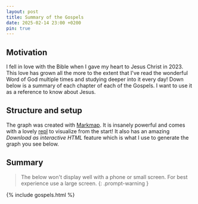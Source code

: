 ```yaml
---
layout: post
title: Summary of the Gospels
date: 2025-02-14 23:00 +0200
pin: true
---
```


## Motivation
I fell in love with the Bible when I gave my heart to Jesus Christ in 2023. This love has grown all the more to the extent that I've read the wonderful Word of God multiple times and studying deeper into it every day! Down below is a summary of each chapter of each of the Gospels. I want to use it as a reference to know about Jesus.

## Structure and setup
The graph was created with [Markmap](https://markmap.js.org/). It is insanely powerful and comes with a lovely [repl](https://markmap.js.org/repl) to visualize from the start! It also has an amazing _Download as interactive HTML_ feature which is what I use to generate the graph you see below.

## Summary

> The below won't display well with a phone or small screen. For best experience use a large screen.
{: .prompt-warning }

{% include gospels.html %}
